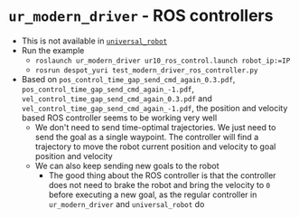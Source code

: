 # `ur_modern_driver` - ROS controllers
* This is not available in [`universal_robot`](https://github.com/ros-industrial/universal_robot)
* Run the example
  * `roslaunch ur_modern_driver ur10_ros_control.launch robot_ip:=IP`
  * `rosrun despot_yuri test_modern_driver_ros_controller.py`
* Based on `pos_control_time_gap_send_cmd_again_0.3.pdf`, `pos_control_time_gap_send_cmd_again_-1.pdf`, `vel_control_time_gap_send_cmd_again_0.3.pdf` and `vel_control_time_gap_send_cmd_again_-1.pdf`, the position and velocity based ROS controller seems to be working very well
  * We don't need to send time-optimal trajectories. We just need to send the goal as a single waypoint. The controller will find a trajectory to move the robot current position and velocity to goal position and velocity
  * We can also keep sending new goals to the robot
    * The good thing about the ROS controller is that the controller does not need to brake the robot and bring the velocity to `0` before executing a new goal, as the regular controller in `ur_modern_driver` and `universal_robot` do
